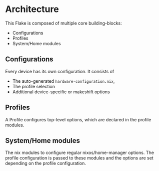 # Architecture
This Flake is composed of multiple core building-blocks:
- Configurations
- Profiles
- System/Home modules

## Configurations
Every device has its own configuration.
It consists of 
- The auto-generated `hardware-configuration.nix`,
- The profile selection
- Additional device-specific or makeshift options

## Profiles
A Profile configures top-level options, which are declared in the profile modules.

## System/Home modules
The nix modules to configure regular nixos/home-manager options.
The profile configuration is passed to these modules
and the options are set depending on the profile configuration.